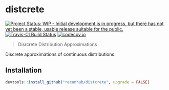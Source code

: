 # distcrete

[![Project Status: WIP - Initial development is in progress, but there has not yet been a stable, usable release suitable for the public.](http://www.repostatus.org/badges/latest/wip.svg)](http://www.repostatus.org/#wip)
[![Travis-CI Build Status](https://travis-ci.org/reconhub/distcrete.svg?branch=master)](https://travis-ci.org/reconhub/distcrete)
[![codecov.io](https://codecov.io/github/reconhub/distcrete/coverage.svg?branch=master)](https://codecov.io/github/reconhub/distcrete?branch=master)


> Disrcrete Distribution Approximations

Discrete approximations of continuous distributions.

## Installation

```r
devtools::install_github("reconhub/distcrete", upgrade = FALSE)
```
